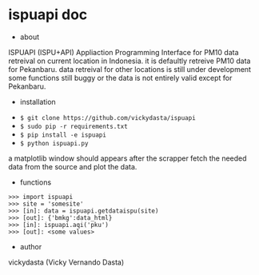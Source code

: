 # ispuapi doc

- about

ISPUAPI (ISPU+API)
Appliaction Programming Interface
for PM10 data retreival on current location in Indonesia.
it is defaultly retreive PM10 data for Pekanbaru.
data retreival for other locations is still under development
some functions still buggy or the data is not entirely valid except
for Pekanbaru.

- installation

* `$ git clone https://github.com/vickydasta/ispuapi`
* `$ sudo pip -r requirements.txt`
* `$ pip install -e ispuapi`
* `$ python ispuapi.py`

a matplotlib window should appears after the scrapper fetch
the needed data from the source and plot the data.

- functions
```
>>> import ispuapi
>>> site = 'somesite'
>>> [in]: data = ispuapi.getdataispu(site)
>>> [out]: {'bmkg':data_html}
>>> [in]: ispuapi.aqi('pku')
>>> [out]: <some values>
```

- author

vickydasta (Vicky Vernando Dasta)
